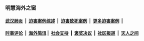 
### 明慧海外之窗

####  [武汉肺炎](indexes/365.md?t=06282101) &nbsp;|&nbsp;  [迫害案例综述](indexes/328.md?t=06282101) &nbsp;|&nbsp; [迫害致死案例](indexes/277.md?t=06282101)  &nbsp;|&nbsp; [更多迫害案例](indexes/81.md?t=06282101)  &nbsp;|&nbsp; 
####  [时事评论](indexes/19.md?t=06282101) &nbsp;|&nbsp; [海外简讯](indexes/245.md?t=06282101)&nbsp;|&nbsp;  [社会支持](indexes/140.md?t=06282101) &nbsp;|&nbsp; [褒奖决议](indexes/282.md?t=06282101) &nbsp;|&nbsp; [社区报道](indexes/91.md?t=06282101)  &nbsp;|&nbsp; [天人之间](indexes/78.md?t=06282101) 

